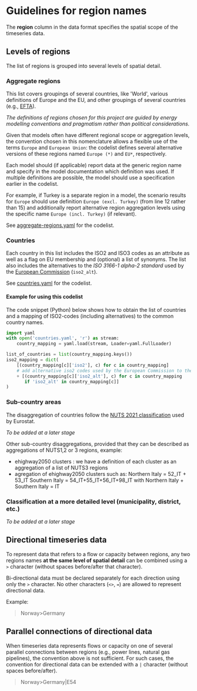 # Guidelines for region names

The **region** column in the data format specifies the spatial scope
of the timeseries data.

## Levels of regions

The list of regions is grouped into several levels of spatial detail.

### Aggregate regions

This list covers groupings of several countries, like 'World', various
definitions of Europe and the EU, and other groupings of several countries
(e.g., [EFTA](https://en.wikipedia.org/wiki/European_Free_Trade_Association)).

*The definitions of regions chosen for this project are guided by energy*
*modelling conventions and pragmatism rather than political considerations.*

Given that models often have different regional scope or aggregation levels,
the convention chosen in this nomenclature allows a flexible use
of the terms `Europe` and `European Union`:
the codelist defines several alternative versions of these regions named
`Europe (*)` and `EU*`, respectively.

Each model should (if applicable) report data at the generic region name
and specify in the model documentation which definition was used.
If multiple definitions are possible, the model should use a specification
earlier in the codelist.

For example, if Turkey is a separate region in a model, the scenario results
for `Europe` should use definition `Europe (excl. Turkey)`
(from line 12 rather than 15)
and additionally report alternative region aggregation levels
using the specific name `Europe (incl. Turkey)` (if relevant).

See [aggregate-regions.yaml](aggregate-regions.yaml) for the codelist.

### Countries

Each country in this list includes the ISO2 and ISO3 codes as an attribute
as well as a flag on EU membership and (optional) a list of synonyms.
The list also includes the alternatives to the *ISO 3166-1 alpha-2 standard*
used by the [European Commission](https://en.wikipedia.org/wiki/ISO_3166-1_alpha-2)
(`iso2_alt`).

See [countries.yaml](countries.yaml) for the codelist.

#### Example for using this codelist

The code snippet (Python) below shows how to obtain the list of countries
and a mapping of ISO2-codes (including alternatives)
to the common country names.

```python
import yaml
with open('countries.yaml', 'r') as stream:
    country_mapping = yaml.load(stream, Loader=yaml.FullLoader)

list_of_countries = list(country_mapping.keys())
iso2_mapping = dict(
    [(country_mapping[c]['iso2'], c) for c in country_mapping]
    # add alternative iso2 codes used by the European Commission to the mapping
    + [(country_mapping[c]['iso2_alt'], c) for c in country_mapping
       if 'iso2_alt' in country_mapping[c]]
)
```

### Sub-country areas

The disaggregation of countries follow the 
[NUTS 2021 classification](https://ec.europa.eu/eurostat/web/nuts/background)
used by Eurostat.

*To be added at a later stage*

Other sub-country disaggregations, provided that they can be described as aggregations of NUTS1,2 or 3 regions, example:
- ehighway2050 clusters : we have a definition of each cluster as an aggregation of a list of NUTS3 regions
- agregation of ehighway2050 clusters such as:
Northern Italy = 52_IT + 53_IT
Southern Italy = 54_IT+55_IT+56_IT+98_IT
with Northern Italy + Southern Italy = IT


### Classification at a more detailed level (municipality, district, etc.)

*To be added at a later stage*

## Directional timeseries data

To represent data that refers to a flow or capacity between regions,
any two regions names **at the same level of spatial detail** can be
combined using a `>` character (without spaces before/after that character).

Bi-directional data must be declared separately for each direction using only
the `>` character. No other characters (`<>`, `=`) are allowed to
represent directional data.

Example:

> Norway>Germany

## Parallel connections of directional data

When timeseries data represents flows or capacity on one of several parallel
connections between regions (e.g., power lines, natural gas pipelines), the
convention above is not sufficient. For such cases, the convention for 
directional data can be extended with a `|` character 
(without spaces before/after).

> Norway>Germany|E54
